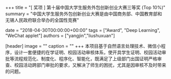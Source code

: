 +++
title = "[ 奖项 ] 第十届中国大学生服务外包创新创业大赛三等奖 (Top 10%)"
summary = "中国大学生服务外包创新创业大赛是由中国商务部、中国教育部和无锡人民政府联合举办的全国性竞赛"

date = "2018-04-30T00:00:00+00:00"
tags = ["Award", "Deep Learning", "WeChat applet"]
authors = ["yangjin","liushuxuan"]

[header]
image = ""
caption = ""
+++
本项目基于自然语言处理技术、微信小程序，设计一套便捷的在学证明、校园活动审核体系，使开具学生证明、校园活动审批等流程规范化、制度化、程序化、智能化，既满足了上级部门出国证明严格审查、校园活动跨部门审批的要求，又解决了师生的困扰，尤其是因审核不及时带来的问题。

